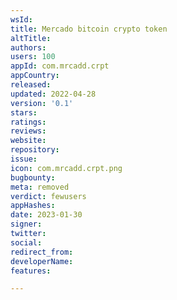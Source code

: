 ```yaml
---
wsId: 
title: Mercado bitcoin crypto token
altTitle: 
authors: 
users: 100
appId: com.mrcadd.crpt
appCountry: 
released: 
updated: 2022-04-28
version: '0.1'
stars: 
ratings: 
reviews: 
website: 
repository: 
issue: 
icon: com.mrcadd.crpt.png
bugbounty: 
meta: removed
verdict: fewusers
appHashes: 
date: 2023-01-30
signer: 
twitter: 
social: 
redirect_from: 
developerName: 
features: 

---
```


